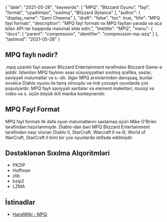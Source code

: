 {
  "date": "2021-05-28",
  "keywords": [
"MPQ",
"Blizzard Oyunu",
"fayl",
"format",
"uzadılması",
"sıxılmış",
"Blizzard Əyləncə"
],
  "author": {
    "display_name": "Sami Cheema"
},
  "draft": "false",
  "toc": true,
  "title": "MPQ fayl formatı",
  "description": "MPQ fayl formatı və MPQ faylları yarada və aça bilən API-lər haqqında məlumat əldə edin.",
  "linktitle": "MPQ",
  "menu": {
    "docs": {
      "parent": "compression",
      "identifier": "compression-mp-azq"
}
},
  "lastmod": "2021-05-28"
}

## MPQ faylı nədir? ##

.mpq uzantılı fayl əsasən Blizzard Entertainment tərəfindən Blizzard Game-ə aiddir. İstənilən MPQ faylının əsas xüsusiyyətləri sıxılmış qrafika, səslər, səviyyəli məlumatlar və s.-dir. Əgər MPQ arxivlərindən danışsaq, bunlar əvvəlcə Diablo oyunu ilə tanış olmuşdu və indi çoxsaylı oyunlarda çox populyardır. MPQ faylı səviyyəli xəritələr və element maketləri, musiqi və video və s. üçün böyük ikili mənbə konteyneridir.

## MPQ Fayl Format ##

MPQ fayl formatı ilk dəfə oyun məlumatlarını saxlamaq üçün Mike O'Brien tərəfindən hazırlanmışdır. Diablo-dan bəri MPQ Blizzard Entertainment tərəfindən nəşr olunan Diablo II, StarCraft, Warcraft II və III, World of WarCraft, StarCraft II kimi bir çox oyunlarda istifadə edilmişdir.

## Dəstəklənən Sıxılma Alqoritmləri ##

 *  PKZIP
 *  Huffman
 *  zlib
 *  bzip2
 *  LZMA

## İstinadlar

* [HandWiki - MPQ](https://handwiki.org/wiki/MPQ_(file_format))


